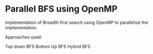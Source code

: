# Parallel BFS using OpenMP

Implementation of Breadth first search using OpenMP to parallelize the implementation.

Approaches used:

Top down BFS
Bottom Up BFS
Hybrid BFS
